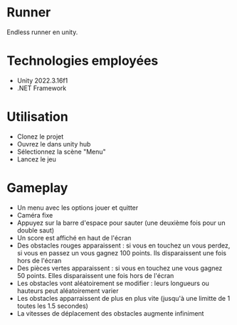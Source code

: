 # Runner

Endless runner en unity.

# Technologies employées

- Unity 2022.3.16f1
- .NET Framework

# Utilisation

- Clonez le projet
- Ouvrez le dans unity hub
- Sélectionnez la scène "Menu"
- Lancez le jeu

# Gameplay

- Un menu avec les options jouer et quitter
- Caméra fixe
- Appuyez sur la barre d'espace pour sauter (une deuxième fois pour un double saut)
- Un score est affiché en haut de l'écran
- Des obstacles rouges apparaissent : si vous en touchez un vous perdez, si vous en passez un vous gagnez 100 points. Ils disparaissent une fois hors de l'écran
- Des pièces vertes apparaissent : si vous en touchez une vous gagnez 50 points. Elles disparaissent une fois hors de l'écran
- Les obstacles vont aléatoirement se modifier : leurs longueurs ou hauteurs peut aléatoirement varier
- Les obstacles apparraissent de plus en plus vite (jusqu'à une limitte de 1 toutes les 1.5 secondes)
- La vitesses de déplacement des obstacles augmente infiniment
